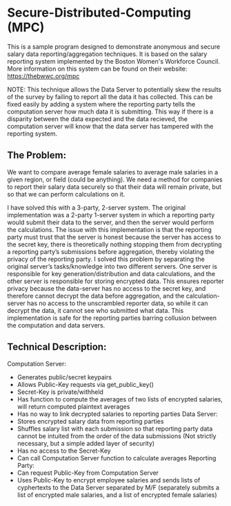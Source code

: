 # Secure-Distributed-Computing (MPC)

This is a sample program designed to demonstrate anonymous and secure salary data reporting/aggregation techniques. It is based on the salary reporting system implemented by the
Boston Women's Workforce Council. More information on this system can be found on their website: https://thebwwc.org/mpc

NOTE: This technique allows the Data Server to potentially skew the results of the survey by failing to report all the data it has collected. This can be fixed easily by adding a system where the reporting party tells the computation server how much data it is submitting. This way if there is a disparity between the data expected and the data recieved, the computation server will know that the data server has tampered with the reporting system.

## The Problem:

We want to compare average female salaries to average male salaries in a given region, or field (could be anything). We need a method for companies to report their salary data securely so that their data will remain private, but so that we can perform calculations on it.

I have solved this with a 3-party, 2-server system. The original implementation was a 2-party 1-server system in which a reporting party would submit their data to the server, and then the server would perform the calculations. The issue with this implementation is that the reporting party must trust that the server is honest because the server has access to the secret key, there is theoretically nothing stopping them from decrypting a reporting party’s submissions before aggregation, thereby violating the privacy of the reporting party. I solved this problem by separating the original server’s tasks/knowledge into two different servers. One server is responsible for key generation/distribution and data calculations, and the other server is responsible for storing encrypted data. This ensures reporter privacy because the data-server has no access to the secret key, and therefore cannot decrypt the data before aggregation, and the calculation-server has no access to the unscrambled reporter data, so while it can decrypt the data, it cannot see who submitted what data. This implementation is safe for the reporting parties barring collusion between the computation and data servers.

## Technical Description:

Computation Server:
-	Generates public/secret keypairs
-	Allows Public-Key requests via get_public_key()
-	Secret-Key is private/withheld
-	Has function to compute the averages of two lists of encrypted salaries, will return computed plaintext averages
-	Has no way to link decrypted salaries to reporting parties
Data Server:
-	Stores encrypted salary data from reporting parties
-	Shuffles salary list with each submission so that reporting party data cannot be intuited from the order of the data submissions (Not strictly necessary, but a simple added layer of security)
-	Has no access to the Secret-Key
-	Can call Computation Server function to calculate averages
Reporting Party:
-	Can request Public-Key from Computation Server
-	Uses Public-Key to encrypt employee salaries and sends lists of cyphertexts to the Data Server separated by M/F (separately submits a list of encrypted male salaries, and a list of encrypted female salaries)

